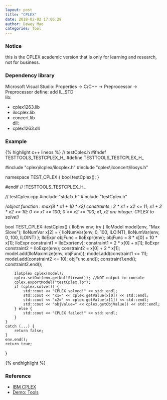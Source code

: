 ```yaml
--- 
layout: post 
title: "CPLEX" 
date: 2018-02-02 17:06:29 
author: Dewey Mao 
categories: Tool 
--- 
```


### Notice
this is the CPLEX academic version that is only for learning and research, not for business.

### Dependency library
Microsoft Visual Studio: Properties -> C/C++ -> Preprocessor -> Preprocessor define: add IL_STD   
lib:
- cplex1263.lib
- ilocplex.lib
- concert.lib    
dll:
- cplex1263.dll

### Example
{% highlight c++ lineos %}
// testCplex.h
#ifndef TESTTOOLS_TESTCPLEX_H_
#define TESTTOOLS_TESTCPLEX_H_

#include "cplex\ilcplex/ilocplex.h"
#include "cplex\ilconcert/ilosys.h"

namespace TEST_CPLEX {
	bool testCplex();
}

#endif // !TESTTOOLS_TESTCPLEX_H_

// testCplex.cpp
#include "stdafx.h"
#include "testCplex.h"

/*object function : max(8 * x1 + 10 * x2)
constraints :
			2 * x1 + x2 <= 11;
			x1 + 2 * x2 <= 10;
			0 <= x1 <= 100;
			0 <= x2 <= 100;
			x1, x2 are integer.
CPLEX to solve!*/

bool TEST_CPLEX::testCplex() {
	IloEnv env;
	try {
		IloModel model(env, "Max Slove");
		IloNumVar x[2] = { IloNumVar(env, 0, 100, ILOINT), IloNumVar(env, 0, 100, ILOINT) };
		IloExpr objFunc = IloExpr(env);
		objFunc = 8 * x[0] + 10 * x[1];
		IloExpr constraint1 = IloExpr(env);
		constraint1 = 2 * x[0] + x[1];
		IloExpr constraint2 = IloExpr(env);
		constraint2 = x[0] + 2 * x[1];
		model.add(IloMaximize(env, objFunc));
		model.add(constraint1 <= 11);
		model.add(constraint2 <= 10);
		objFunc.end();
		constraint1.end();
		constraint2.end();

		IloCplex cplex(model);
		cplex.setOut(env.getNullStream()); //NOT output to console
		cplex.exportModel("testCplex.lp");
		if (cplex.solve()) {
			std::cout << "CPLEX solved!" << std::endl;
			std::cout << "x1=" << cplex.getValue(x[0]) << std::endl;
			std::cout << "x2=" << cplex.getValue(x[1]) << std::endl;
			std::cout << "objValue=" << cplex.getObjValue() << std::endl;
		} else {
			std::cout << "CPLEX failed!" << std::endl;
		}
	}
	catch (...) {
		return false;
	}
	env.end();
	return true;
}

{% endhighlight %}

### Reference 
- <a href="https://www.ibm.com/support/knowledgecenter/zh/SSSA5P_12.7.0/ilog.odms.cplex.help/CPLEX/homepages/usrmancplex.html" target="_blank">IBM CPLEX</a>
- <a href="https://github.com/deweymao/Tools" target="_blank"> Demo: Tools </a>